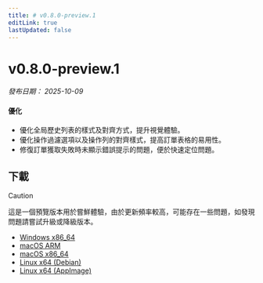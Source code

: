 ```yaml
---
title: # v0.8.0-preview.1
editLink: true
lastUpdated: false
---
```


# v0.8.0-preview.1  <Badge type="warning" text="preview" />

_發布日期： 2025-10-09_

#### 優化

- 優化全局歷史列表的樣式及對齊方式，提升視覺體驗。
- 優化操作過濾選項以及操作列的對齊樣式，提高訂單表格的易用性。
- 修復訂單獲取失敗時未顯示錯誤提示的問題，便於快速定位問題。

## 下載


> [!CAUTION]
> 這是一個預覽版本用於嘗鮮體驗，由於更新頻率較高，可能存在一些問題，如發現問題請嘗試升級或降級版本。


- [Windows x86_64](https://assets.lbkrs.com/github/release/longbridge-desktop/preview/longbridge-v0.8.0-preview.1-windows-x86_64.exe)
- [macOS ARM](https://assets.lbkrs.com/github/release/longbridge-desktop/preview/longbridge-v0.8.0-preview.1-macos-aarch64.dmg)
- [macOS x86_64](https://assets.lbkrs.com/github/release/longbridge-desktop/preview/longbridge-v0.8.0-preview.1-macos-x86_64.dmg)
- [Linux x64 (Debian)](https://assets.lbkrs.com/github/release/longbridge-desktop/preview/longbridge-v0.8.0-preview.1-linux-x86_64.deb)
- [Linux x64 (AppImage)](https://assets.lbkrs.com/github/release/longbridge-desktop/preview/longbridge-v0.8.0-preview.1-linux-x86_64.AppImage)